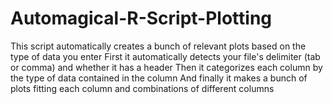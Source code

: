 # Automagical-R-Script-Plotting
This script automatically creates a bunch of relevant plots based on the type of data you enter
First it automatically detects your file's delimiter (tab or comma) and whether it has a header
Then it categorizes each column by the type of data contained in the column
And finally it makes a bunch of plots fitting each column and combinations of different columns
